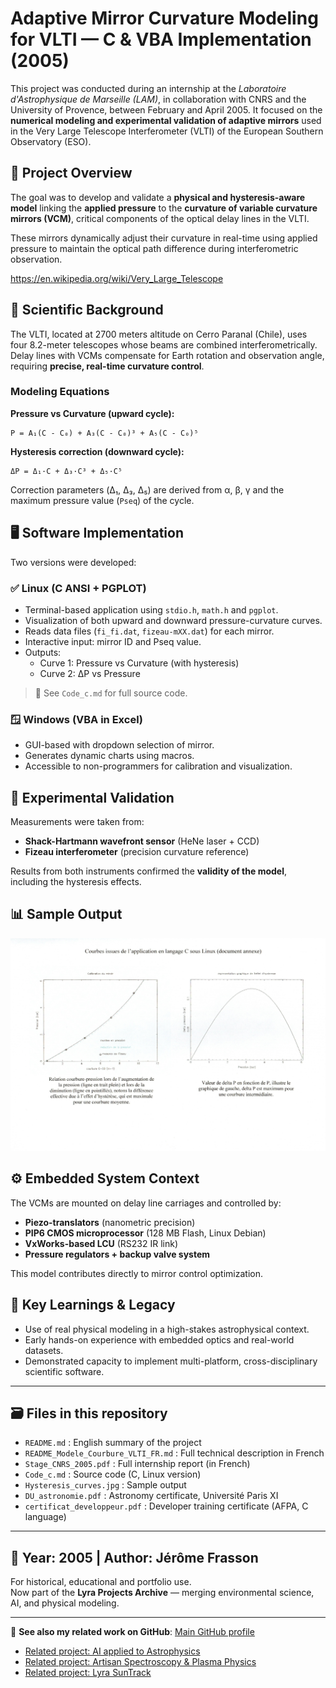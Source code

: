 # Adaptive Mirror Curvature Modeling for VLTI — C & VBA Implementation (2005)

This project was conducted during an internship at the *Laboratoire d'Astrophysique de Marseille (LAM)*, in collaboration with CNRS and the University of Provence, between February and April 2005. It focused on the **numerical modeling and experimental validation of adaptive mirrors** used in the Very Large Telescope Interferometer (VLTI) of the European Southern Observatory (ESO).

## 🧭 Project Overview

The goal was to develop and validate a **physical and hysteresis-aware model** linking the **applied pressure** to the **curvature of variable curvature mirrors (VCM)**, critical components of the optical delay lines in the VLTI.

These mirrors dynamically adjust their curvature in real-time using applied pressure to maintain the optical path difference during interferometric observation.

https://en.wikipedia.org/wiki/Very_Large_Telescope


## 🔬 Scientific Background

The VLTI, located at 2700 meters altitude on Cerro Paranal (Chile), uses four 8.2-meter telescopes whose beams are combined interferometrically. Delay lines with VCMs compensate for Earth rotation and observation angle, requiring **precise, real-time curvature control**.

### Modeling Equations

**Pressure vs Curvature (upward cycle):**
```
P = A₁(C - C₀) + A₃(C - C₀)³ + A₅(C - C₀)⁵
```

**Hysteresis correction (downward cycle):**
```
ΔP = Δ₁·C + Δ₃·C³ + Δ₅·C⁵
```

Correction parameters (Δ₁, Δ₃, Δ₅) are derived from α, β, γ and the maximum pressure value (`Pseq`) of the cycle.

## 🖥️ Software Implementation

Two versions were developed:

### ✅ Linux (C ANSI + PGPLOT)
- Terminal-based application using `stdio.h`, `math.h` and `pgplot`.
- Visualization of both upward and downward pressure-curvature curves.
- Reads data files (`fi_fi.dat`, `fizeau-mXX.dat`) for each mirror.
- Interactive input: mirror ID and Pseq value.
- Outputs:
  - Curve 1: Pressure vs Curvature (with hysteresis)
  - Curve 2: ΔP vs Pressure

> 🧠 See `Code_c.md` for full source code.

### 🪟 Windows (VBA in Excel)
- GUI-based with dropdown selection of mirror.
- Generates dynamic charts using macros.
- Accessible to non-programmers for calibration and visualization.

## 🧪 Experimental Validation

Measurements were taken from:
- **Shack-Hartmann wavefront sensor** (HeNe laser + CCD)
- **Fizeau interferometer** (precision curvature reference)

Results from both instruments confirmed the **validity of the model**, including the hysteresis effects.

## 📊 Sample Output

![Hysteresis Curves](./Hysteresis_curves.jpg)

## ⚙️ Embedded System Context

The VCMs are mounted on delay line carriages and controlled by:
- **Piezo-translators** (nanometric precision)
- **PIP6 CMOS microprocessor** (128 MB Flash, Linux Debian)
- **VxWorks-based LCU** (RS232 IR link)
- **Pressure regulators + backup valve system**

This model contributes directly to mirror control optimization.

## 🧠 Key Learnings & Legacy

- Use of real physical modeling in a high-stakes astrophysical context.
- Early hands-on experience with embedded optics and real-world datasets.
- Demonstrated capacity to implement multi-platform, cross-disciplinary scientific software.

---

## 🗃️ Files in this repository

- `README.md` : English summary of the project
- `README_Modele_Courbure_VLTI_FR.md` : Full technical description in French
- `Stage_CNRS_2005.pdf` : Full internship report (in French)
- `Code_c.md` : Source code (C, Linux version)
- `Hysteresis_curves.jpg` : Sample output
- `DU_astronomie.pdf` : Astronomy certificate, Université Paris XI
- `certificat_developpeur.pdf` : Developer training certificate (AFPA, C language)

---

## 📅 Year: 2005 | Author: Jérôme Frasson  
For historical, educational and portfolio use.  
Now part of the **Lyra Projects Archive** — merging environmental science, AI, and physical modeling.

---

🔗 **See also my related work on GitHub**:
[Main GitHub profile](https://github.com/Jerome-openclassroom)  
- [Related project: AI applied to Astrophysics](https://github.com/Jerome-openclassroom/AI_Astrophysics)  
- [Related project: Artisan Spectroscopy & Plasma Physics](https://github.com/Jerome-openclassroom/Artisan_Spectroscopy_Plasma_Physics)
- [Related project: Lyra SunTrack](https://github.com/Jerome-openclassroom/Lyra_SunTrack)  

